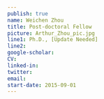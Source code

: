 ```yaml
---
publish: true
name: Weichen Zhou
title: Post-doctoral Fellow
picture: Arthur_Zhou_pic.jpg
line1: Ph.D., [Update Needed]
line2: 
google-scholar: 
CV:
linked-in: 
twitter:
email:
start-date: 2015-09-01
---
```

